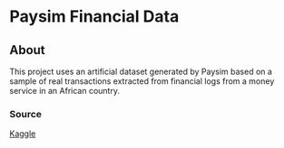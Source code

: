 # Paysim Financial Data

## About
This project uses an artificial dataset generated by Paysim based on a sample of real transactions extracted from financial logs from a money service in an African country.


### Source
[Kaggle](https://www.kaggle.com/datasets/ealaxi/paysim1?resource=download)
